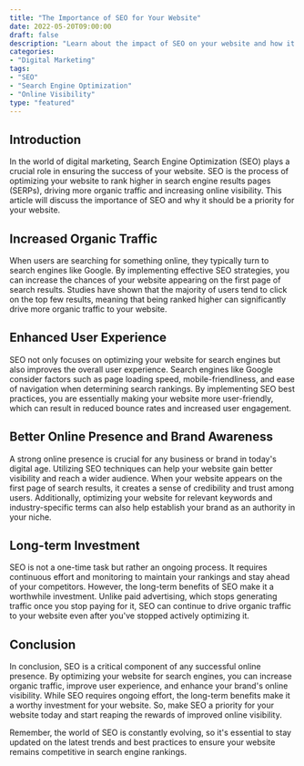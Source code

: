 ```yaml
---
title: "The Importance of SEO for Your Website"
date: 2022-05-20T09:00:00
draft: false
description: "Learn about the impact of SEO on your website and how it can improve your online presence."
categories:
- "Digital Marketing"
tags:
- "SEO"
- "Search Engine Optimization"
- "Online Visibility"
type: "featured"
---
```


## Introduction

In the world of digital marketing, Search Engine Optimization (SEO) plays a crucial role in ensuring the success of your website. SEO is the process of optimizing your website to rank higher in search engine results pages (SERPs), driving more organic traffic and increasing online visibility. This article will discuss the importance of SEO and why it should be a priority for your website.

## Increased Organic Traffic

When users are searching for something online, they typically turn to search engines like Google. By implementing effective SEO strategies, you can increase the chances of your website appearing on the first page of search results. Studies have shown that the majority of users tend to click on the top few results, meaning that being ranked higher can significantly drive more organic traffic to your website.

## Enhanced User Experience

SEO not only focuses on optimizing your website for search engines but also improves the overall user experience. Search engines like Google consider factors such as page loading speed, mobile-friendliness, and ease of navigation when determining search rankings. By implementing SEO best practices, you are essentially making your website more user-friendly, which can result in reduced bounce rates and increased user engagement.

## Better Online Presence and Brand Awareness

A strong online presence is crucial for any business or brand in today's digital age. Utilizing SEO techniques can help your website gain better visibility and reach a wider audience. When your website appears on the first page of search results, it creates a sense of credibility and trust among users. Additionally, optimizing your website for relevant keywords and industry-specific terms can also help establish your brand as an authority in your niche.

## Long-term Investment

SEO is not a one-time task but rather an ongoing process. It requires continuous effort and monitoring to maintain your rankings and stay ahead of your competitors. However, the long-term benefits of SEO make it a worthwhile investment. Unlike paid advertising, which stops generating traffic once you stop paying for it, SEO can continue to drive organic traffic to your website even after you've stopped actively optimizing it.

## Conclusion

In conclusion, SEO is a critical component of any successful online presence. By optimizing your website for search engines, you can increase organic traffic, improve user experience, and enhance your brand's online visibility. While SEO requires ongoing effort, the long-term benefits make it a worthy investment for your website. So, make SEO a priority for your website today and start reaping the rewards of improved online visibility.

Remember, the world of SEO is constantly evolving, so it's essential to stay updated on the latest trends and best practices to ensure your website remains competitive in search engine rankings.
